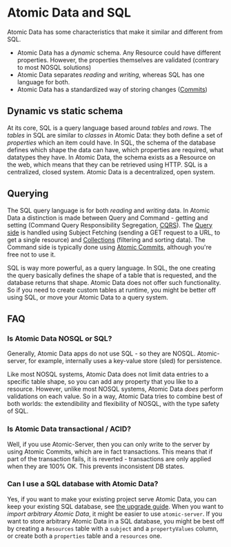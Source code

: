 # Atomic Data and SQL

Atomic Data has some characteristics that make it similar and different from SQL.

- Atomic Data has a _dynamic_ schema. Any Resource could have different properties. However, the properties themselves are validated (contrary to most NOSQL solutions)
- Atomic Data separates _reading_ and _writing_, whereas SQL has one language for both.
- Atomic Data has a standardized way of storing changes ([Commits](../commits/intro.md))

## Dynamic vs static schema

At its core, SQL is a query language based around _tables_ and _rows_.
The _tables_ in SQL are similar to _classes_ in Atomic Data: they both define a set of _properties_ which an item could have.
In SQL, the schema of the database defines which shape the data can have, which properties are required, what datatypes they have.
In Atomic Data, the schema exists as a Resource on the web, which means that they can be retrieved using HTTP.
SQL is a centralized, closed system.
Atomic Data is a decentralized, open system.

## Querying

The SQL query language is for both _reading_ and _writing_ data.
In Atomic Data a distinction is made between Query and Command - getting and setting (Command Query Responsibility Segregation, [CQRS](https://martinfowler.com/bliki/CQRS.html)).
The [Query side](../core/querying.md) is handled using Subject Fetching (sending a GET request to a URL, to get a single resource) and [Collections](../schema/collections.md) (filtering and sorting data).
The Command side is typically done using [Atomic Commits](../commits/intro.md), although you're free not to use it.

SQL is way more powerful, as a query language.
In SQL, the one creating the query basically defines the shape of a table that is requested, and the database returns that shape.
Atomic Data does not offer such functionality.
So if you need to create custom tables at runtime, you might be better off using SQL, or move your Atomic Data to a query system.

## FAQ

### Is Atomic Data NOSQL or SQL?

Generally, Atomic Data apps do not use SQL - so they are NOSQL.
Atomic-server, for example, internally uses a key-value store (sled) for persistence.

Like most NOSQL systems, Atomic Data does not limit data entries to a specific table shape, so you can add any property that you like to a resource.
However, unlike most NOSQL systems, Atomic Data _does_ perform validations on each value.
So in a way, Atomic Data tries to combine best of both worlds: the extendibility and flexibility of NOSQL, with the type safety of SQL.

### Is Atomic Data transactional / ACID?

Well, if you use Atomic-Server, then you can only write to the server by using Atomic Commits, which are in fact transactions.
This means that if part of the transaction fails, it is reverted - transactions are only applied when they are 100% OK.
This prevents inconsistent DB states.

### Can I use a SQL database with Atomic Data?

Yes, if you want to make your existing project serve Atomic Data, you can keep your existing SQL database, see [the upgrade guide](upgrade.md).
When you want to _import arbitrary Atomic Data_, it might be easier to use `atomic-server`.
If you want to store arbitrary Atomic Data in a SQL database, you might be best off by creating a `Resources` table with a `subject` and a `propertyValues` column, or create both a `properties` table and a `resources` one.
